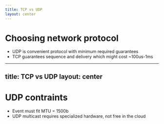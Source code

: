 ```yaml
---
title: TCP vs UDP
layout: center
---
```


# Choosing network protocol

- UDP is convenient protocol with minimum required guarantees
- TCP guarantees sequence and delivery which might cost ~100us-1ms

---
title: TCP vs UDP
layout: center
---

# UDP contraints

- Event must fit MTU = 1500b
- UDP multicast requires specialized hardware, not free in the cloud
